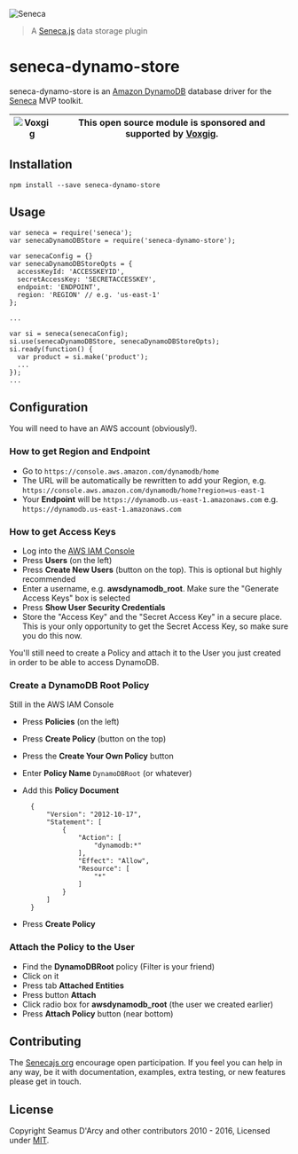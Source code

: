 ![Seneca][SenecaLogo]
> A [Seneca.js][seneca] data storage plugin

# seneca-dynamo-store

seneca-dynamo-store is an [Amazon DynamoDB][dynamodb] database driver for the [Seneca][seneca] MVP toolkit.

| ![Voxgig](https://www.voxgig.com/res/img/vgt01r.png) | This open source module is sponsored and supported by [Voxgig](https://www.voxgig.com). |
|---|---|

## Installation

	npm install --save seneca-dynamo-store

## Usage

    var seneca = require('seneca');
    var senecaDynamoDBStore = require('seneca-dynamo-store');

    var senecaConfig = {}
    var senecaDynamoDBStoreOpts = {
      accessKeyId: 'ACCESSKEYID',
      secretAccessKey: 'SECRETACCESSKEY',
      endpoint: 'ENDPOINT',
      region: 'REGION' // e.g. 'us-east-1'
    };

    ...

    var si = seneca(senecaConfig);
    si.use(senecaDynamoDBStore, senecaDynamoDBStoreOpts);
    si.ready(function() {
      var product = si.make('product');
      ...
    });
    ...

## Configuration

You will need to have an AWS account (obviously!).

### How to get Region and Endpoint

* Go to `https://console.aws.amazon.com/dynamodb/home`
* The URL will be automatically be rewritten to add your Region, e.g. `https://console.aws.amazon.com/dynamodb/home?region=us-east-1`
* Your **Endpoint** will be `https://dynamodb.us-east-1.amazonaws.com` e.g. `https://dynamodb.us-east-1.amazonaws.com`

### How to get Access Keys

* Log into the [AWS IAM Console](https://console.aws.amazon.com/iam/home)
* Press **Users** (on the left)
* Press **Create New Users** (button on the top). This is optional but highly recommended
* Enter a username, e.g. **awsdynamodb_root**. Make sure the "Generate Access Keys" box is selected
* Press **Show User Security Credentials**
* Store the "Access Key" and the "Secret Access Key" in a secure place.
  This is your only opportunity to get the Secret Access Key, so make sure you do this now.

You'll still need to create a Policy and attach it to the User you just created in order to be able to access DynamoDB.

### Create a DynamoDB Root Policy

Still in the AWS IAM Console

* Press **Policies** (on the left)
* Press **Create Policy** (button on the top)
* Press the **Create Your Own Policy** button
* Enter **Policy Name** `DynamoDBRoot` (or whatever)
* Add this **Policy Document**

        {
            "Version": "2012-10-17",
            "Statement": [
                {
                    "Action": [
                        "dynamodb:*"
                    ],
                    "Effect": "Allow",
                    "Resource": [
                        "*"
                    ]
                }
            ]
        }

* Press **Create Policy**

### Attach the Policy to the User

* Find the **DynamoDBRoot** policy (Filter is your friend)
* Click on it
* Press tab **Attached Entities**
* Press button **Attach**
* Click radio box for **awsdynamodb_root** (the user we created earlier)
* Press **Attach Policy** button (near bottom)

## Contributing

The [Senecajs org][] encourage open participation. If you feel you can help in any way, be it with documentation, examples, extra testing, or new features please get in touch.

## License

Copyright Seamus D'Arcy and other contributors 2010 - 2016, Licensed under [MIT][].

[comment]: References
[dynamodb]: http://aws.amazon.com/dynamodb
[seneca]: http://senecajs.org/
[SenecaLogo]: http://senecajs.org/files/assets/seneca-logo.png
[Senecajs org]: https://github.com/senecajs/
[MIT]: ./LICENSE.txt

